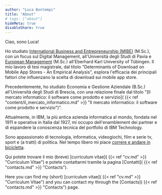 ```yaml
---
author: "Luca Bontempi"
title: "About"
# tags: ["about"]
hideMeta: true
disableShare: true
---
```


Ciao, sono Luca!


Ho studiato [International Business and Entrepreneurship (MIBE)](https://mibe.cdl.unipv.it/en) (M.Sc.), con un focus sul Digital Management, all'Università degli Studi di Pavia e [European Management](https://uni-tuebingen.de/en/fakultaeten/wirtschafts-und-sozialwissenschaftliche-fakultaet/faecher/fachbereich-wirtschaftswissenschaft/wirtschaftswissenschaft/studium/studiengaenge/master/msc-european-management/) (M.Sc.) all'Eberhard Karl University of Tübingen. Il mio lavoro di tesi magistrale, dal titolo "Determinants of Download on Mobile App Stores - An Empirical Analysis", esplora l'efficacia dei principali fattori che influenzano la scelta di download sui mobile app store.

Precedentemente, ho studiato Economia e Gestione Aziendale (B.Sc.) all'Università degli Studi di Brescia, con una relazione finale dal titolo "[Il mercato informatico: il software come prodotto e servizio]( {{< ref "content/il_mercato_informatico.md" >}} "Il mercato informatico: il software come prodotto e servizio")".

Attualmente, in IBM, la più antica azienda informatica al mondo, fondata nel 1911 e operativa in Italia dal 1927, mi occupo dell'enamblement dei partner e di espandere la conoscenza tecnica del portfolio di IBM Technology.

Sono appassionato di tecnologia, informatica, videogiochi, film e serie tv, sport e (a tratti) di politica. Nel tempo libero mi piace [correre e andare in bicicletta](https://www.strava.com/athletes/4403103 "Strava").

Qui potete trovare il mio (breve) [curriculum vitae]( {{< ref "cv.md" >}} "Curriculum Vitae") e potete contattarmi tramite la pagina [Contatti]( {{< ref "contacts.md" >}} "Contacts").

Here you can find my (short) [curriculum vitae]( {{< ref "cv.md" >}} "Curriculum Vitae") and you can contact my through the [Contacts]( {{< ref "contacts.md" >}} "Contacts") page.